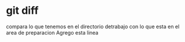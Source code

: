 # git diff
compara lo que tenemos en el directorio detrabajo con lo  que esta en el area de preparacion
Agrego esta linea 
